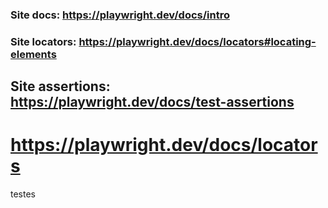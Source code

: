 ### Site docs: https://playwright.dev/docs/intro
### Site locators: https://playwright.dev/docs/locators#locating-elements
## Site assertions: https://playwright.dev/docs/test-assertions


# https://playwright.dev/docs/locators

testes
